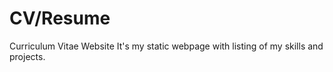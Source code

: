 # CV/Resume
Curriculum Vitae Website 
It's my static webpage with listing of my skills and projects.
